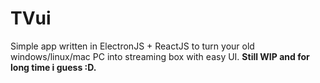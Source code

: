 # TVui
Simple app written in ElectronJS + ReactJS to turn your old windows/linux/mac PC into streaming box with easy UI. **Still WIP and for long time i guess :D.**
